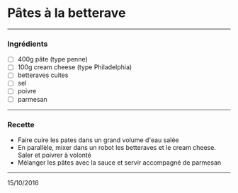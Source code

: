 # Pâtes à la betterave

---

### Ingrédients

- [ ] 400g pâte (type penne)
- [ ] 100g cream cheese (type Philadelphia)
- [ ] betteraves cuites
- [ ] sel
- [ ] poivre
- [ ] parmesan

---

### Recette

- Faire cuire les pates dans un grand volume d'eau salée
- En parallèle, mixer dans un robot les betteraves et le cream cheese. Saler et poivrer à volonté
- Mélanger les pâtes avec la sauce et servir accompagné de parmesan

---

15/10/2016
